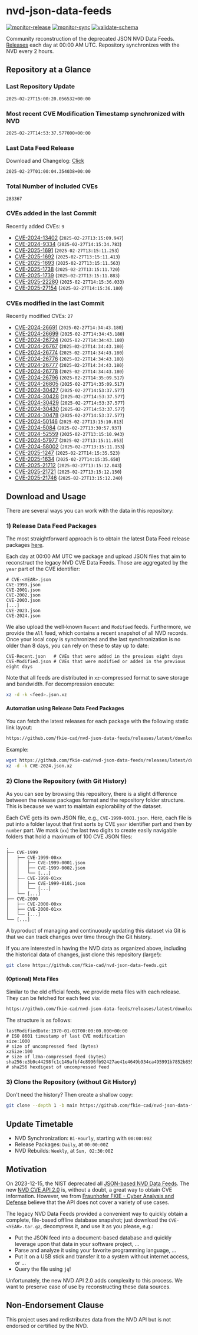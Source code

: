 # nvd-json-data-feeds

[![monitor-release](https://github.com/fkie-cad/nvd-json-data-feeds/actions/workflows/monitor_release.yml/badge.svg)](https://github.com/fkie-cad/nvd-json-data-feeds/actions/workflows/monitor_release.yml)
[![monitor-sync](https://github.com/fkie-cad/nvd-json-data-feeds/actions/workflows/monitor_sync.yml/badge.svg)](https://github.com/fkie-cad/nvd-json-data-feeds/actions/workflows/monitor_sync.yml)
[![validate-schema](https://github.com/fkie-cad/nvd-json-data-feeds/actions/workflows/validate_schema.yml/badge.svg)](https://github.com/fkie-cad/nvd-json-data-feeds/actions/workflows/validate_schema.yml)

Community reconstruction of the deprecated JSON NVD Data Feeds.
[Releases](https://github.com/fkie-cad/nvd-json-data-feeds/releases/latest) each day at 00:00 AM UTC.
Repository synchronizes with the NVD every 2 hours.

## Repository at a Glance

### Last Repository Update

```plain
2025-02-27T15:00:20.056532+00:00
```

### Most recent CVE Modification Timestamp synchronized with NVD

```plain
2025-02-27T14:53:37.577000+00:00
```

### Last Data Feed Release

Download and Changelog: [Click](https://github.com/fkie-cad/nvd-json-data-feeds/releases/latest)

```plain
2025-02-27T01:00:04.354038+00:00
```

### Total Number of included CVEs

```plain
283367
```

### CVEs added in the last Commit

Recently added CVEs: `9`

- [CVE-2024-13402](CVE-2024/CVE-2024-134xx/CVE-2024-13402.json) (`2025-02-27T13:15:09.947`)
- [CVE-2024-9334](CVE-2024/CVE-2024-93xx/CVE-2024-9334.json) (`2025-02-27T14:15:34.783`)
- [CVE-2025-1691](CVE-2025/CVE-2025-16xx/CVE-2025-1691.json) (`2025-02-27T13:15:11.253`)
- [CVE-2025-1692](CVE-2025/CVE-2025-16xx/CVE-2025-1692.json) (`2025-02-27T13:15:11.413`)
- [CVE-2025-1693](CVE-2025/CVE-2025-16xx/CVE-2025-1693.json) (`2025-02-27T13:15:11.563`)
- [CVE-2025-1738](CVE-2025/CVE-2025-17xx/CVE-2025-1738.json) (`2025-02-27T13:15:11.720`)
- [CVE-2025-1739](CVE-2025/CVE-2025-17xx/CVE-2025-1739.json) (`2025-02-27T13:15:11.883`)
- [CVE-2025-22280](CVE-2025/CVE-2025-222xx/CVE-2025-22280.json) (`2025-02-27T14:15:36.033`)
- [CVE-2025-27154](CVE-2025/CVE-2025-271xx/CVE-2025-27154.json) (`2025-02-27T14:15:36.180`)


### CVEs modified in the last Commit

Recently modified CVEs: `27`

- [CVE-2024-26691](CVE-2024/CVE-2024-266xx/CVE-2024-26691.json) (`2025-02-27T14:34:43.180`)
- [CVE-2024-26699](CVE-2024/CVE-2024-266xx/CVE-2024-26699.json) (`2025-02-27T14:34:43.180`)
- [CVE-2024-26724](CVE-2024/CVE-2024-267xx/CVE-2024-26724.json) (`2025-02-27T14:34:43.180`)
- [CVE-2024-26767](CVE-2024/CVE-2024-267xx/CVE-2024-26767.json) (`2025-02-27T14:34:43.180`)
- [CVE-2024-26774](CVE-2024/CVE-2024-267xx/CVE-2024-26774.json) (`2025-02-27T14:34:43.180`)
- [CVE-2024-26776](CVE-2024/CVE-2024-267xx/CVE-2024-26776.json) (`2025-02-27T14:34:43.180`)
- [CVE-2024-26777](CVE-2024/CVE-2024-267xx/CVE-2024-26777.json) (`2025-02-27T14:34:43.180`)
- [CVE-2024-26778](CVE-2024/CVE-2024-267xx/CVE-2024-26778.json) (`2025-02-27T14:34:43.180`)
- [CVE-2024-26796](CVE-2024/CVE-2024-267xx/CVE-2024-26796.json) (`2025-02-27T14:35:09.517`)
- [CVE-2024-26805](CVE-2024/CVE-2024-268xx/CVE-2024-26805.json) (`2025-02-27T14:35:09.517`)
- [CVE-2024-30427](CVE-2024/CVE-2024-304xx/CVE-2024-30427.json) (`2025-02-27T14:53:37.577`)
- [CVE-2024-30428](CVE-2024/CVE-2024-304xx/CVE-2024-30428.json) (`2025-02-27T14:53:37.577`)
- [CVE-2024-30429](CVE-2024/CVE-2024-304xx/CVE-2024-30429.json) (`2025-02-27T14:53:37.577`)
- [CVE-2024-30430](CVE-2024/CVE-2024-304xx/CVE-2024-30430.json) (`2025-02-27T14:53:37.577`)
- [CVE-2024-30478](CVE-2024/CVE-2024-304xx/CVE-2024-30478.json) (`2025-02-27T14:53:37.577`)
- [CVE-2024-50146](CVE-2024/CVE-2024-501xx/CVE-2024-50146.json) (`2025-02-27T13:15:10.813`)
- [CVE-2024-5084](CVE-2024/CVE-2024-50xx/CVE-2024-5084.json) (`2025-02-27T13:30:57.937`)
- [CVE-2024-52559](CVE-2024/CVE-2024-525xx/CVE-2024-52559.json) (`2025-02-27T13:15:10.943`)
- [CVE-2024-57977](CVE-2024/CVE-2024-579xx/CVE-2024-57977.json) (`2025-02-27T13:15:11.053`)
- [CVE-2024-58002](CVE-2024/CVE-2024-580xx/CVE-2024-58002.json) (`2025-02-27T13:15:11.153`)
- [CVE-2025-1247](CVE-2025/CVE-2025-12xx/CVE-2025-1247.json) (`2025-02-27T14:15:35.523`)
- [CVE-2025-1634](CVE-2025/CVE-2025-16xx/CVE-2025-1634.json) (`2025-02-27T14:15:35.650`)
- [CVE-2025-21712](CVE-2025/CVE-2025-217xx/CVE-2025-21712.json) (`2025-02-27T13:15:12.043`)
- [CVE-2025-21721](CVE-2025/CVE-2025-217xx/CVE-2025-21721.json) (`2025-02-27T13:15:12.150`)
- [CVE-2025-21746](CVE-2025/CVE-2025-217xx/CVE-2025-21746.json) (`2025-02-27T13:15:12.240`)


## Download and Usage

There are several ways you can work with the data in this repository:

### 1) Release Data Feed Packages

The most straightforward approach is to obtain the latest Data Feed release packages [here](https://github.com/fkie-cad/nvd-json-data-feeds/releases/latest).

Each day at 00:00 AM UTC we package and upload JSON files that aim to reconstruct the legacy NVD CVE Data Feeds.
Those are aggregated by the `year` part of the CVE identifier:

```
# CVE-<YEAR>.json
CVE-1999.json
CVE-2001.json
CVE-2002.json
CVE-2003.json
[...]
CVE-2023.json
CVE-2024.json
```

We also upload the well-known `Recent` and `Modified` feeds.
Furthermore, we provide the `All` feed, which contains a recent snapshot of all NVD records.
Once your local copy is synchronized and the last synchronization is no older than 8 days, you can rely on these to stay up to date:

```plain
CVE-Recent.json   # CVEs that were added in the previous eight days
CVE-Modified.json # CVEs that were modified or added in the previous eight days
```

Note that all feeds are distributed in `xz`-compressed format to save storage and bandwidth.
For decompression execute:

```sh
xz -d -k <feed>.json.xz
```

#### Automation using Release Data Feed Packages

You can fetch the latest releases for each package with the following static link layout:

```sh
https://github.com/fkie-cad/nvd-json-data-feeds/releases/latest/download/CVE-<YEAR>.json.xz
```

Example:

```sh
wget https://github.com/fkie-cad/nvd-json-data-feeds/releases/latest/download/CVE-2024.json.xz
xz -d -k CVE-2024.json.xz
```

### 2) Clone the Repository (with Git History)

As you can see by browsing this repository, there is a slight difference between the release packages format and the repository folder structure.
This is because we want to maintain explorability of the dataset.

Each CVE gets its own JSON file, e.g., `CVE-1999-0001.json`.
Here, each file is put into a folder layout that first sorts by CVE `year` identifier part and then by `number` part.
We mask (`xx`) the last two digits to create easily navigable folders that hold a maximum of 100 CVE JSON files:

```plain
.
├── CVE-1999
│   ├── CVE-1999-00xx
│   │   ├── CVE-1999-0001.json
│   │   ├── CVE-1999-0002.json
│   │   └── [...]
│   ├── CVE-1999-01xx
│   │   ├── CVE-1999-0101.json
│   │   └── [...]
│   └── [...]
├── CVE-2000
│   ├── CVE-2000-00xx
│   ├── CVE-2000-01xx
│   └── [...]
└── [...]
```

A byproduct of managing and continuously updating this dataset via Git is that we can track changes over time through the Git history.

If you are interested in having the NVD data as organized above, including the historical data of changes, just clone this repository (large!):

```sh
git clone https://github.com/fkie-cad/nvd-json-data-feeds.git
```

#### (Optional) Meta Files

Similar to the old official feeds, we provide meta files with each release. They can be fetched for each feed via:

```sh
https://github.com/fkie-cad/nvd-json-data-feeds/releases/latest/download/CVE-<YEAR>.meta
```

The structure is as follows:

```plain
lastModifiedDate:1970-01-01T00:00:00.000+00:00                          # ISO 8601 timestamp of last CVE modification
size:1000                                                               # size of uncompressed feed (bytes)
xzSize:100                                                              # size of lzma-compressed feed (bytes)
sha256:e3b0c44298fc1c149afbf4c8996fb92427ae41e4649b934ca495991b7852b855 # sha256 hexdigest of uncompressed feed
```

### 3) Clone the Repository (without Git History)

Don't need the history? Then create a shallow copy:

```sh
git clone --depth 1 -b main https://github.com/fkie-cad/nvd-json-data-feeds.git
```


## Update Timetable

* NVD Synchronization: `Bi-Hourly`, starting with `00:00:00Z`
* Release Packages: `Daily`, at `00:00:00Z`
* NVD Rebuilds: `Weekly`, at `Sun, 02:30:00Z`


## Motivation

On 2023-12-15, the NIST deprecated all [JSON-based NVD Data Feeds](https://nvd.nist.gov/vuln/data-feeds#divRetirementBanner-1).
The new [NVD CVE API 2.0](https://nvd.nist.gov/developers/vulnerabilities) is, without a doubt, a great way to obtain CVE information.
However, we from [Fraunhofer FKIE - Cyber Analysis and Defense](https://www.fkie.fraunhofer.de/en/departments/cad.html) believe that the API does not cover a variety of use cases.

The legacy NVD Data Feeds provided a convenient way to quickly obtain a complete, file-based offline database snapshot; just download the `CVE-<YEAR>.tar.gz`, decompress it, and use it as you please, e.g.:

- Put the JSON feed into a document-based database and quickly leverage upon that data in your software project, ...
- Parse and analyze it using your favorite programming language, ...
- Put it on a USB stick and transfer it to a system without internet access, or ...
- Query the file using `jq`!

Unfortunately, the new NVD API 2.0 adds complexity to this process.
We want to preserve ease of use by reconstructing these data sources.

## Non-Endorsement Clause

This project uses and redistributes data from the NVD API but is not endorsed or certified by the NVD.